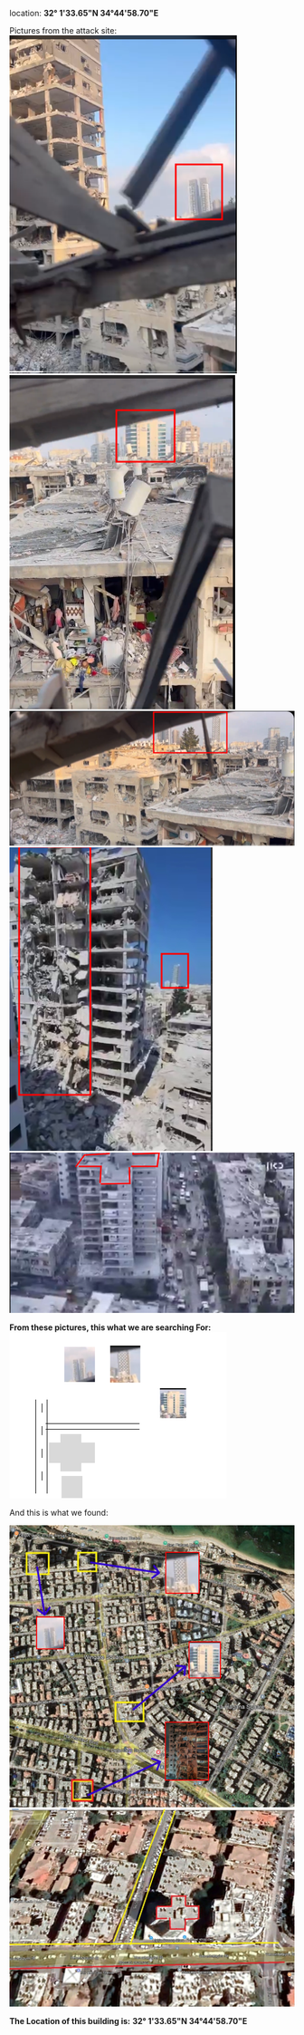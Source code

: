 location:
**32° 1'33.65"N  34°44'58.70"E**

Pictures from the attack site:
![BatYam-01](BatYam-01.png)
![BatYam-02](BatYam-02.png)
![BatYam-03](BatYam-03.png)
![BatYam-04](BatYam-04.png)
![BatYam-05](BatYam-05.png)

**From these pictures, this what we are searching For:**
![Attack-Top](Attack-Top.png)

And this is what we found:

![Bat-Yam-Building-features](Bat-Yam-Building-features.png)
![Bat-Yam-Building](Bat-Yam-Building.JPG)

**The Location of this building is:** 
**32° 1'33.65"N  34°44'58.70"E**